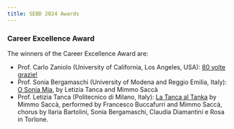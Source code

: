 ```yaml
---
title: SEBD 2024 Awards
---
```


### Career Excellence Award

The winners of the Career Excellence Award are:

- Prof. Carlo Zaniolo (University of California, Los Angeles, USA): [80 volte grazie!](./80_volte_grazie.jpg)
- Prof. Sonia Bergamaschi (University of Modena and Reggio Emilia, Italy): [O Sonia Mia](https://drive.google.com/file/d/1gu9bej_8VdtI9Vwiyw3fLPUOvF7tx5a2/view?usp=sharing), by Letizia Tanca and Mimmo Saccà
- Prof. Letizia Tanca (Politecnico di Milano, Italy): [La Tanca al Tanka](./La_Tanca_al_Tanka.pdf) by Mimmo Saccà, performed by Francesco Buccafurri and Mimmo Saccà, chorus by Ilaria Bartolini, Sonia Bergamaschi, Claudia Diamantini e Rosa in Torlone.
